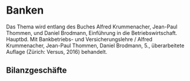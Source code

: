 # Banken

Das Thema wird entlang des Buches Alfred Krummenacher, Jean-Paul
Thommen, und Daniel Brodmann, Einführung in die Betriebswirtschaft.
Hauptbd. Mit Bankbetriebs- und Versicherungslehre / Alfred Krummenacher,
Jean-Paul Thommen, Daniel Brodmann, 5., überarbeitete Auflage (Zürich:
Versus, 2016) behandelt.

## Bilanzgeschäfte

